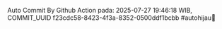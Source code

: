 Auto Commit By Github Action pada: 2025-07-27 19:46:18 WIB, COMMIT_UUID f23cdc58-8423-4f3a-8352-0500ddf1bcbb #autohijau🗿
